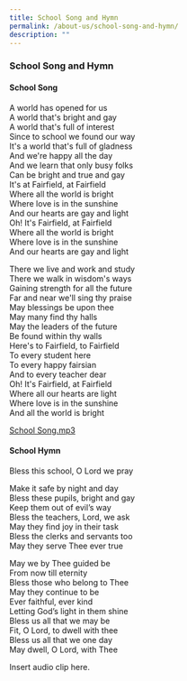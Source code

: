 ```yaml
---
title: School Song and Hymn
permalink: /about-us/school-song-and-hymn/
description: ""
---
```

### School Song and Hymn

#### School Song

A world has opened for us  <br>
A world that's bright and gay<Br>
A world that's full of interest<br>
Since to school we found our way<br>
It's a world that's full of gladness<br>
And we're happy all the day<br>
And we learn that only busy folks<br>
Can be bright and true and gay<Br>
It's at Fairfield, at Fairfield<Br>
Where all the world is bright<br>
Where love is in the sunshine<br>
And our hearts are gay and light<br>
Oh! It's Fairfield, at Fairfield<br>
Where all the world is bright<br>
Where love is in the sunshine<br>
And our hearts are gay and light

  

There we live and work and study<Br>
There we walk in wisdom's ways<br>
Gaining strength for all the future<br>
Far and near we'll sing thy praise<br>
May blessings be upon thee<br>
May many find thy halls<br>
May the leaders of the future<br>
Be found within thy walls<br>
Here's to Fairfield, to Fairfield<br>
To every student here<br>
To every happy fairsian<br>
And to every teacher dear<br>
Oh! It's Fairfield, at Fairfield<br>
Where all our hearts are light<br>
Where love is in the sunshine<Br>
And all the world is bright

[School Song.mp3](https://drive.google.com/file/d/13qW3YWi2QF4sDGtgj67TrMlOo23hNqln/view)
#### School Hymn

Bless this school, O Lord we pray  

  

Make it safe by night and day<br>
Bless these pupils, bright and gay<Br>
Keep them out of evil’s way<Br>
Bless the teachers, Lord, we ask<br>
May they find joy in their task<br>
Bless the clerks and servants too<br>
May they serve Thee ever true

  

May we by Thee guided be<br>
From now till eternity<Br>
Bless those who belong to Thee<br>
May they continue to be<br>
Ever faithful, ever kind<br>
Letting God’s light in them shine<br>
Bless us all that we may be<br>
Fit, O Lord, to dwell with thee<Br>
Bless us all that we one day<br>
May dwell, O Lord, with Thee

Insert audio clip here.



